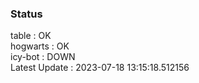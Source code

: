### Status


table : OK  
hogwarts : OK  
icy-bot : DOWN  
Latest Update : 2023-07-18 13:15:18.512156
